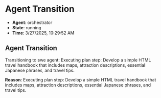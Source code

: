 # Agent Transition

- **Agent**: orchestrator
- **State**: running
- **Time**: 3/27/2025, 10:29:52 AM

## Agent Transition

Transitioning to swe agent: Executing plan step: Develop a simple HTML travel handbook that includes maps, attraction descriptions, essential Japanese phrases, and travel tips.

**Reason**: Executing plan step: Develop a simple HTML travel handbook that includes maps, attraction descriptions, essential Japanese phrases, and travel tips.

